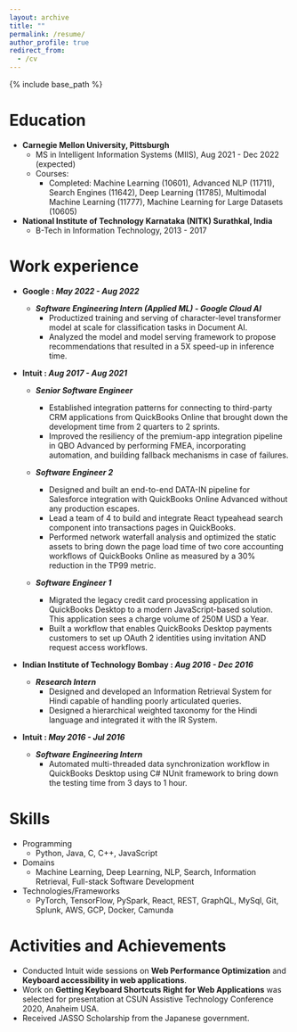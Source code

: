 ```yaml
---
layout: archive
title: ""
permalink: /resume/
author_profile: true
redirect_from:
  - /cv
---
```


{% include base_path %}

Education
======
* **Carnegie Mellon University, Pittsburgh** 
  * MS in Intelligent Information Systems (MIIS), Aug 2021 - Dec 2022 (expected)
  * Courses:
    * Completed: Machine Learning (10601), Advanced NLP (11711), Search Engines (11642), Deep Learning (11785), Multimodal Machine Learning (11777), Machine Learning for Large Datasets (10605) 
* **National Institute of Technology Karnataka (NITK) Surathkal, India**
  * B-Tech in Information Technology, 2013 - 2017

Work experience
======
* **Google : _May 2022 - Aug 2022_**
  * _**Software Engineering Intern (Applied ML) - Google Cloud AI**_
    * Productized training and serving of character-level transformer model at scale for classification tasks in Document AI.
    * Analyzed the model and model serving framework to propose recommendations that resulted in a 5X speed-up in inference time.

* **Intuit : _Aug 2017 - Aug 2021_**
  * _**Senior Software Engineer**_
    * Established integration patterns for connecting to third-party CRM applications from QuickBooks Online that brought down the development time from 2 quarters to 2 sprints.
    * Improved the resiliency of the premium-app integration pipeline in QBO Advanced by performing FMEA, incorporating automation, and building fallback mechanisms in case of failures.
    
  * _**Software Engineer 2**_
    * Designed and built an end-to-end DATA-IN pipeline for Salesforce integration with QuickBooks Online Advanced without any production escapes.
    * Lead a team of 4 to build and integrate React typeahead search component into transactions pages in QuickBooks.
    * Performed network waterfall analysis and optimized the static assets to bring down the page load time of two core accounting workflows of QuickBooks Online as measured by a 30% reduction in the TP99 metric.
    
  * _**Software Engineer 1**_
    * Migrated the legacy credit card processing application in QuickBooks Desktop to a modern JavaScript-based solution. This application sees a charge volume of 250M USD a Year.
    * Built a workflow that enables QuickBooks Desktop payments customers to set up OAuth 2 identities using invitation AND request access workflows.

* **Indian Institute of Technology Bombay : _Aug 2016 - Dec 2016_**
  * _**Research Intern**_
    * Designed and developed an Information Retrieval System for Hindi capable of handling poorly articulated queries.
    * Designed a hierarchical weighted taxonomy for the Hindi language and integrated it with the IR System.
  
* **Intuit : _May 2016 - Jul 2016_**
  * _**Software Engineering Intern**_
    * Automated multi-threaded data synchronization workflow in QuickBooks Desktop using C# NUnit framework to bring down the testing time from 3 days to 1 hour.

Skills
======
* Programming
  * Python, Java, C, C++, JavaScript
* Domains
  * Machine Learning, Deep Learning, NLP, Search, Information Retrieval, Full-stack Software Development
* Technologies/Frameworks
  * PyTorch, TensorFlow, PySpark, React, REST, GraphQL, MySql, Git, Splunk, AWS, GCP, Docker, Camunda

Activities and Achievements
======
* Conducted Intuit wide sessions on **Web Performance Optimization** and **Keyboard accessibility in web applications**.
* Work on **Getting Keyboard Shortcuts Right for Web Applications** was selected for presentation at CSUN Assistive Technology Conference 2020, Anaheim USA.
* Received JASSO Scholarship from the Japanese government.
